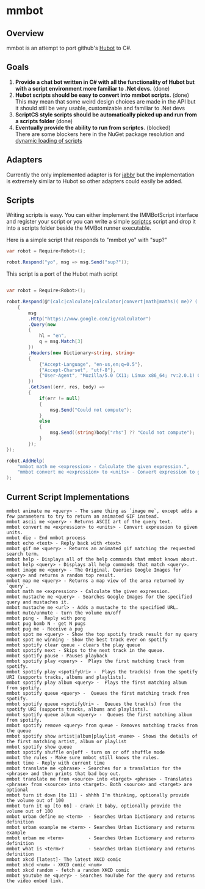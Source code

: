 # mmbot## Overviewmmbot is an attempt to port github's [Hubot](http://www.github.com/github/hubot) to C#.## Goals1.  __Provide a chat bot written in C# with all the functionality of Hubot but with a script environment more familiar to .Net devs.__ (done)2. __Hubot scripts should be easy to convert into mmbot scripts.__ (done)    This may mean that some weird design choices are made in the API but it should still be very usable, customizable and familiar to .Net devs3. __ScriptCS style scripts should be automatically picked up and run from a scripts folder__ (done)4. __Eventually provide the ability to run from scriptcs__. (blocked)    There are some blockers here in the NuGet package resolution and [dynamic loading of scripts](https://github.com/scriptcs/scriptcs/issues/243)## AdaptersCurrently the only implemented adapter is for [jabbr](https://jabbr.net) but the implementation is extremely similar to Hubot so other adapters could easily be added.## ScriptsWriting scripts is easy. You can either implement the IMMBotScript interface and register your script or you can write a simple [scriptcs](http://www.scriptcs.net) script and drop it into a scripts folder beside the MMBot runner executable.Here is a simple script that responds to "mmbot yo" with "sup?"``` c#var robot = Require<Robot>();robot.Respond("yo", msg => msg.Send("sup?"));```This script is a port of the Hubot math script```c#var robot = Require<Robot>();robot.Respond(@"(calc|calculate|calculator|convert|math|maths)( me)? (.*)", msg =>	{	    msg	    .Http("https://www.google.com/ig/calculator")        .Query(new        {            hl = "en",            q = msg.Match[3]        })        .Headers(new Dictionary<string, string>        {            {"Accept-Language", "en-us,en;q=0.5"},            {"Accept-Charset", "utf-8"},            {"User-Agent", "Mozilla/5.0 (X11; Linux x86_64; rv:2.0.1) Gecko/20100101 Firefox/4.0.1"}        })        .GetJson((err, res, body) =>         {        	if(err != null)        	{        		msg.Send("Could not compute");        	}        	else         	{        		msg.Send((string)body["rhs"] ?? "Could not compute");        	}        });});robot.AddHelp(    "mmbot math me <expression> - Calculate the given expression.",    "mmbot convert me <expression> to <units> - Convert expression to given units.");```## Current Script Implementations    mmbot animate me <query> - The same thing as `image me`, except adds a few parameters to try to return an animated GIF instead.    mmbot ascii me <query> - Returns ASCII art of the query text.    mmbot convert me <expression> to <units> - Convert expression to given units.    mmbot die - End mmbot process    mmbot echo <text> - Reply back with <text>    mmbot gif me <query> - Returns an animated gif matching the requested search term.    mmbot help - Displays all of the help commands that mmbot knows about.    mmbot help <query> - Displays all help commands that match <query>.    mmbot image me <query> - The Original. Queries Google Images for <query> and returns a random top result.    mmbot map me <query> - Returns a map view of the area returned by `query`.    mmbot math me <expression> - Calculate the given expression.    mmbot mustache me <query> - Searches Google Images for the specified query and mustaches it.    mmbot mustache me <url> - Adds a mustache to the specified URL.    mmbot mute/unmute - turn the volume on/off    mmbot ping -  Reply with pong    mmbot pug bomb N - get N pugs    mmbot pug me - Receive a pug    mmbot spot me <query> - Show the top spotify track result for my query    mmbot spot me winning - Show the best track ever on spotify    mmbot spotify clear queue - clears the play queue    mmbot spotify next - Skips to the next track in the queue.    mmbot spotify pause - Pauses playback    mmbot spotify play <query> -  Plays the first matching track from spotify.    mmbot spotify play <spotifyUri> -  Plays the track(s) from the spotify URI (supports tracks, albums and playlists).    mmbot spotify play album <query> -  Plays the first matching album from spotify.    mmbot spotify queue <query> -  Queues the first matching track from spotify.    mmbot spotify queue <spotifyUri> -  Queues the track(s) from the spotify URI (supports tracks, albums and playlists).    mmbot spotify queue album <query> -  Queues the first matching album from spotify.    mmbot spotify remove <query> from queue - Removes matching tracks from the queue    mmbot spotify show artist|album|playlist <name> - Shows the details of the first matching artist, album or playlist    mmbot spotify show queue    mmbot spotify shuffle on|off - turn on or off shuffle mode    mmbot the rules - Make sure mmbot still knows the rules.    mmbot time - Reply with current time    mmbot translate me <phrase> - Searches for a translation for the <phrase> and then prints that bad boy out.    mmbot translate me from <source> into <target> <phrase> - Translates <phrase> from <source> into <target>. Both <source> and <target> are optional    mmbot turn it down [to 11] - shhhh I'm thinking, optionally provide the volume out of 100    mmbot turn it up [to 66] - crank it baby, optionally provide the volume out of 100    mmbot urban define me <term>  - Searches Urban Dictionary and returns definition    mmbot urban example me <term> - Searches Urban Dictionary and returns example    mmbot urban me <term>         - Searches Urban Dictionary and returns definition    mmbot what is <term>?         - Searches Urban Dictionary and returns definition    mmbot xkcd [latest]- The latest XKCD comic    mmbot xkcd <num> - XKCD comic <num>    mmbot xkcd random - fetch a random XKCD comic    mmbot youtube me <query> - Searches YouTube for the query and returns the video embed link.    